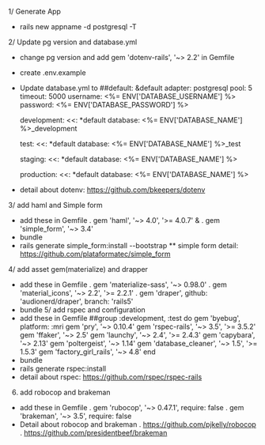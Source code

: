 1/ Generate App
  - rails new appname -d postgresql -T

2/ Update pg version and database.yml
  - change pg version and add gem 'dotenv-rails', '~> 2.2' in Gemfile
  - create .env.example
  - Update database.yml to
    ##default: &default
      adapter: postgresql
      pool: 5
      timeout: 5000
      username: <%= ENV['DATABASE_USERNAME'] %>
      password: <%= ENV['DATABASE_PASSWORD'] %>

    development:
      <<: *default
      database: <%= ENV['DATABASE_NAME'] %>_development

    test:
      <<: *default
      database: <%= ENV['DATABASE_NAME'] %>_test

    staging:
      <<: *default
      database: <%= ENV['DATABASE_NAME'] %>

    production:
      <<: *default
      database: <%= ENV['DATABASE_NAME'] %>
  - detail about dotenv: https://github.com/bkeepers/dotenv

3/ add haml and Simple form
  - add these in Gemfile
    . gem 'haml', '~> 4.0', '>= 4.0.7' &
    . gem 'simple_form', '~> 3.4'
  - bundle
  - rails generate simple_form:install --bootstrap
  ** simple form detail: https://github.com/plataformatec/simple_form

4/ add asset gem(materialize) and drapper
  - add these in Gemfile
    . gem 'materialize-sass', '~> 0.98.0'
    . gem 'material_icons',   '~> 2.2', '>= 2.2.1'
    . gem 'draper',           github: 'audionerd/draper', branch: 'rails5'
  - bundle
5/ add rspec and configuration
  - add these in Gemfile
    ##group :development, :test do
      gem 'byebug',             platform: :mri
      gem 'pry',                '~> 0.10.4'
      gem 'rspec-rails',        '~> 3.5', '>= 3.5.2'
      gem 'ffaker',             '~> 2.5'
      gem 'launchy',            '~> 2.4', '>= 2.4.3'
      gem 'capybara',           '~> 2.13'
      gem 'poltergeist',        '~> 1.14'
      gem 'database_cleaner',   '~> 1.5', '>= 1.5.3'
      gem 'factory_girl_rails', '~> 4.8'
    end
  - bundle
  - rails generate rspec:install
  - detail about rspec: https://github.com/rspec/rspec-rails
6. add robocop and brakeman
  - add these in Gemfile
    .  gem 'rubocop',               '~> 0.47.1', require: false
    .  gem 'brakeman',              '~> 3.5', require: false
  - Detail about robocop and brakeman
    . https://github.com/pjkelly/robocop
    . https://github.com/presidentbeef/brakeman

